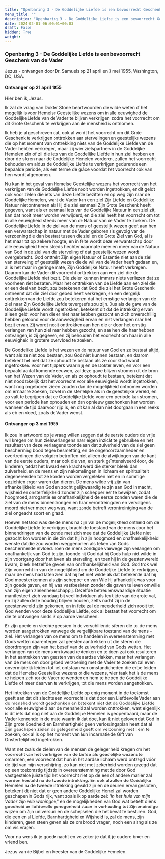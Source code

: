 ```yaml
---
title: "Openbaring 3 - De Goddelijke Liefde is een bevoorrecht Geschenk van de Vader"
menu_title: ""
description: "Openbaring 3 - De Goddelijke Liefde is een bevoorrecht Geschenk van de Vader"
date: 2024-02-01 06:00:01+00:03
draft: False
hidden: True
weight:
---
```

### Openbaring 3 - De Goddelijke Liefde is een bevoorrecht Geschenk van de Vader

Jezus - ontvangen door Dr. Samuels op 21 april en 3 mei 1955, Washington, DC, USA.

#### Ontvangen op 21 april 1955

Hier ben ik, Jezus.

Ik zal de vraag van Dokter Stone beantwoorden die wilde weten of het mogelijk is voor Hemelse Geestelijke wezens om in alle eeuwigheid de Goddelijke Liefde van de Vader te blijven verkrijgen, zodra het voorrecht om dit Grote Geschenk te verkrijgen aan de mensheid is ontnomen.

Ik heb je al geschreven dat, ook al wordt het voorrecht om dit Grote Geschenk te verkrijgen onttrokken aan stervelingen en geestelijke wezens die op het moment van onttrekking niets van de Goddelijke Liefde van de Vader hebben verkregen, maar zij wier zielspartners in de Goddelijke Hemelen zijn of zij die iets van de Goddelijke Liefde in hun ziel hebben en door de sferen naar de Goddelijke Hemelen vorderen, zullen het voorrecht behouden om aldus de Goddelijke Liefde te verkrijgen gedurende een bepaalde periode, als een terme de grâce voordat het voorrecht ook van hen wordt afgenomen.

Nu kan in het geval van Hemelse Geestelijke wezens het voorrecht van het verkrijgen van de Goddelijke Liefde nooit worden ingetrokken, en dit geldt ook voor zielen die iets van deze Liefde bezitten en op weg zijn naar de Goddelijke Hemelen, want de Vader kan een ziel Zijn Liefde en Goddelijke Natuur niet ontnemen als Hij die ziel eenmaal Zijn Grote Geschenk heeft gegeven, want als er eenmaal iets van de Goddelijke Natuur in een ziel zit, kan dat nooit meer worden verwijderd, en die ziel heeft het voorrecht om tot in alle eeuwigheid steeds meer van de Natuur van de Vader te zoeken. De Goddelijke Liefde in de ziel van de mens of geestelijk wezen geeft aan hen een verwantschap in natuur met de Vader geboren als gevolg van de verzoening die dan bestaat tussen die ziel en de Grote Ziel van God, al is het maar tot op zekere hoogte, en in feite wordt deze verwantschap door alle eeuwigheid heen steeds hechter naarmate meer en meer van de Natuur van God in de ziel van die sterveling of dat geestelijk wezen wordt overgebracht. God onttrekt Zijn eigen Natuur of Essentie niet aan de ziel van sterveling of geestelijk wezen die de wil van de Vader heeft gedaan en, al is het maar in geringe mate, Zijn Goddelijke Natuur heeft verkregen. Daarom kan de Vader dit voorrecht onttrekken aan een ziel die de Goddelijke Liefde niet bezit. Die zielen kunnen immers niets verliezen dat ze voorheen niet bezaten. Maar het onttrekken van de Liefde aan een ziel die er een deel van bezit, zou betekenen dat God die ziel het Grote Geschenk ontneemt dat die ziel door gebed heeft verkregen, en een dergelijk onttrekken van de Liefde zou betekenen dat het ernstige verlangen van de ziel naar Zijn Goddelijke Liefde tevergeefs zou zijn. Dus als de gave van de Goddelijke Liefde wordt ingetrokken, betekent dit dat de intrekking ervan alleen geldt voor hen die er niet naar hebben gezocht en zich onverschillig hebben getoond voor de aanwezigheid ervan en niet verlangen naar het bezit ervan. Zij wordt nooit onttrokken aan hen die er door het ernstig verlangen van hun ziel naar hebben gezocht, en aan hen die haar hebben ontvangen, is zij gegeven, en zij behouden het voorrecht om haar in alle eeuwigheid in grotere overvloed te zoeken.

De Goddelijke Liefde is het wezen en de natuur van God en ze bestaat altijd, want als ze niet zou bestaan, zou God niet kunnen bestaan, en daarom betekent het niet dat ze ophoudt te bestaan als ze door God wordt ingetrokken. Voor het tijdperk waarin jij en de Dokter leven, en voor een bepaald aantal komende eeuwen, zal deze gave blijven stromen uit de bron van het Wezen van de Vader, en als ze ophoudt te bestaan, betekent dat niet noodzakelijk dat het voorrecht voor alle eeuwigheid wordt ingetrokken, want nog ongeboren zielen zouden dan de mogelijkheid ontnomen worden om ernaar te zoeken, zowel in de sterfelijke als in de geestelijke wereld, en zo valt te begrijpen dat de Goddelijke Liefde voor een periode kan stromen, voor een periode kan ophouden en dan opnieuw geschonken kan worden wanneer de tijd daarvoor rijp is, en dit kan al dan niet doorgaan in een reeks als eb en vloed, zoals de Vader wenst.

#### Ontvangen op 3 mei 1955

Ik zou in antwoord op je vraag willen zeggen dat de eerste ouders de vrije wil kregen om hun zielsverlangens naar eigen inzicht te gebruiken en het resultaat van deze verlangens toonde aan dat zuiverheid van de ziel geen bescherming bood tegen besmetting, en de ongehoorzaamheden en overtredingen die volgden betroffen niet alleen de afwijkingen van de kant van de eerste ouders, maar ook die van, en sterk geïntensiveerd door, de kinderen, totdat het kwaad een kracht werd die sterker bleek dan zuiverheid, en de mens en zijn nakomelingen in lichaam en spiritualiteit degenereerden tot ze konden worden vergeleken met en in sommige opzichten erger waren dan dieren. De mens wilde vrij zijn van afhankelijkheid van God en zocht gelijkwaardig te zijn aan God in macht, wijsheid en onsterfelijkheid zonder zijn schepper eer te bewijzen, zodat hoogmoed, arrogantie en onafhankelijkheid de eerste zonden waren die de ziel van de mens binnendrongen en haar verontreinigden en vervolgens moord niet ver meer weg was, want zonde betreft verontreiniging van de ziel ongeacht soort en graad.

Hoewel het God was die de mens na zijn val de mogelijkheid onthield om de Goddelijke Liefde te verkrijgen, bracht de toestand van de mens door het binnendringen van de zonde met zich mee dat de Goddelijke Liefde niet gezocht kon worden in die zin dat hij in zijn hoogmoed en onafhankelijkheid wenste dat die zou worden weggenomen als teken van Gods beschermende invloed. Toen de mens zondigde vanwege zijn verlangen om onafhankelijk van God te zijn, toonde hij God dat hij Gods hulp niet wilde in zijn voortgang door het leven als sterveling, en toen hij in de geestenwereld kwam, bleek hetzelfde gevoel van onafhankelijkheid van God. God trok wel Zijn voorrecht in van de mogelijkheid om de Goddelijke Liefde te verkrijgen, maar de mens had laten zien dat hij het niet wilde als dat betekende dat hij God moest erkennen als zijn schepper en van Wie hij afhankelijk was voor zijn goede gaven, en hij was vastbesloten zonder die gaven te leven omwille van zijn eigen zielenheerschappij. Dezelfde betreurenswaardige situatie manifesteert zich vandaag bij veel individuen als ten tijde van de grote val, en zij zullen deze houding blijven houden, zelfs nadat zij in de geestenwereld zijn gekomen, en in feite zal de meerderheid zich nooit tot God wenden voor deze Goddelijke Liefde, ook al bestaat het voorrecht om die te ontvangen sinds ik op aarde verscheen.

Er zijn goede en slechte geesten in de verschillende sferen die tot de mens worden aangetrokken vanwege de vergelijkbare toestand van de mens – ziel. Het verlangen van de mens om te handelen in overeenstemming met Gods wetten daarentegen zal geesten aantrekken uit die sferen die doordrongen zijn van het besef van de zuiverheid van Gods wetten. Het verlangen van de mens om kwaad te denken en te doen zal ook resulteren in het aantrekken van geesten van de aardse vlakken, maar het verlangen van de mens om door gebed verzoening met de Vader te zoeken zal even onvermijdelijk leiden tot het ontstaan van omstandigheden die ertoe leiden dat de Hemelse Geestelijke wezens of die wezens, wier taak het is de mens te helpen zich tot de Vader te wenden en hem te helpen de Goddelijke Liefde of meer daarvan te verkrijgen, tot die mens worden aangetrokken.

Het intrekken van de Goddelijke Liefde op enig moment in de toekomst geeft aan dat dit slechts een voorrecht is dat door een Liefdevolle Vader aan de mensheid wordt geschonken en betekent niet dat de Goddelijke Liefde voor alle eeuwigheid aan de mensheid zal worden onttrokken, want eigenlijk is dit iets dat nog niet aan de Goddelijke Hemelen is geopenbaard, maar de Vader kennende in de mate waarin ik dat doe, kan ik niet geloven dat God in Zijn grote Goedheid en Barmhartigheid geen verlossingsplan heeft dat al Zijn geschapen zielen de gelegenheid geeft om verzoening met Hem te zoeken, ook al is op het moment van hun incarnatie de Gift van Onsterfelijkheid ingetrokken.

Want net zoals de zielen van de mensen de gelegenheid kregen om het voorrecht van het verkrijgen van de Liefde als geestelijke wezens te omarmen, een voorrecht dat hun in het aardse lichaam werd ontzegd vóór de tijd van mijn verschijning, zo kan niet met zekerheid worden gezegd dat op een toekomstig tijdstip in overeenstemming met de door God vastgestelde juiste tijd het voorrecht niet op de een of andere manier zal worden hersteld na de tweede intrekking. En ook al zullen de Goddelijke Hemelen na de tweede intrekking gevuld zijn en de deuren ervan gesloten, betekent dit niet dat er geen andere Goddelijke Hemel zal worden geschapen in Gods rijk, want zoals ik op aarde zei: *"In het huis van mijn Vader zijn vele woningen,"* en de mogelijkheden van God wat betreft diens goedheid en liefdevolle genegenheid staan in verhouding tot Zijn oneindige wijzen om Zijn universum en de schepselen die het bevat te besturen. God, die een en al Liefde, Barmhartigheid en Wijsheid is, zal de mens, zijn kinderen, geen steen geven als ze om brood vragen, noch een slang als ze om vis vragen.

Voor nu wens ik je goede nacht en verzeker je dat ik je oudere broer en vriend ben.

Jezus van de Bijbel en Meester van de Goddelijke Hemelen.
